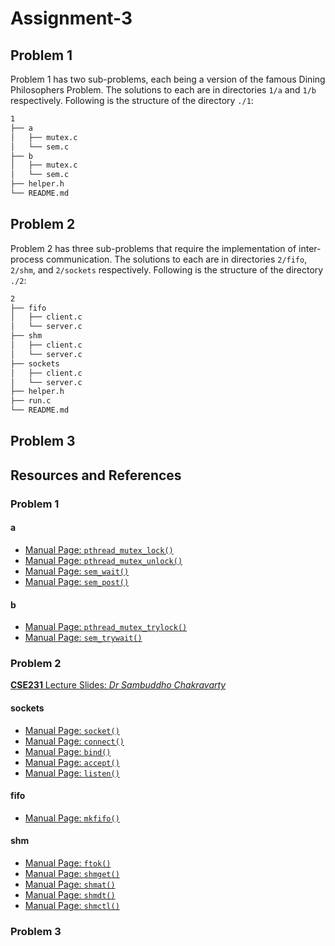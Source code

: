 # Assignment-3

## Problem 1

Problem 1 has two sub-problems, each being a version of the famous Dining Philosophers Problem. The solutions to each are in directories `1/a` and `1/b` respectively. Following is the structure of the directory `./1`:

```bash
1
├── a
│   ├── mutex.c
│   └── sem.c
├── b
│   ├── mutex.c
│   └── sem.c
├── helper.h
└── README.md
```

## Problem 2

Problem 2 has three sub-problems that require the implementation of inter-process communication. The solutions to each are in directories `2/fifo`, `2/shm`, and `2/sockets` respectively. Following is the structure of the directory `./2`:

```bash
2
├── fifo
│   ├── client.c
│   └── server.c
├── shm
│   ├── client.c
│   └── server.c
├── sockets
│   ├── client.c
│   └── server.c
├── helper.h
├── run.c
└── README.md
```

## Problem 3

## Resources and References

### Problem 1

#### a

- [Manual Page: `pthread_mutex_lock()`](https://man7.org/linux/man-pages/man3/pthread_mutex_lock.3p.html)
- [Manual Page: `pthread_mutex_unlock()`](https://man7.org/linux/man-pages/man3/pthread_mutex_lock.3p.html)
- [Manual Page: `sem_wait()`](https://man7.org/linux/man-pages/man3/sem_timedwait.3.html)
- [Manual Page: `sem_post()`](https://man7.org/linux/man-pages/man3/sem_post.3.html)

#### b
- [Manual Page: `pthread_mutex_trylock()`](https://man7.org/linux/man-pages/man3/pthread_mutex_lock.3p.html)
- [Manual Page: `sem_trywait()`](https://man7.org/linux/man-pages/man3/sem_timedwait.3.html)

### Problem 2

[**CSE231** Lecture Slides: *Dr Sambuddho Chakravarty*](https://drive.google.com/file/d/1Rb3mEzsDxChImM1L72_5yoOQ6acMSByi/view)

#### sockets

- [Manual Page: `socket()`](https://man7.org/linux/man-pages/man2/socket.2.html)
- [Manual Page: `connect()`](https://man7.org/linux/man-pages/man2/connect.2.html)
- [Manual Page: `bind()`](https://man7.org/linux/man-pages/man2/bind.2.html)
- [Manual Page: `accept()`](https://man7.org/linux/man-pages/man2/accept.2.html)
- [Manual Page: `listen()`](https://man7.org/linux/man-pages/man2/listen.2.html)

#### fifo
- [Manual Page: `mkfifo()`](https://man7.org/linux/man-pages/man3/mkfifo.3.html)

#### shm
- [Manual Page: `ftok()`](https://man7.org/linux/man-pages/man3/ftok.3.html)
- [Manual Page: `shmget()`](https://man7.org/linux/man-pages/man2/shmget.2.html)
- [Manual Page: `shmat()`](https://man7.org/linux/man-pages/man3/shmat.3p.html)
- [Manual Page: `shmdt()`](https://man7.org/linux/man-pages/man3/shmdt.3p.html)
- [Manual Page: `shmctl()`](https://man7.org/linux/man-pages/man2/shmctl.2.html)

### Problem 3
